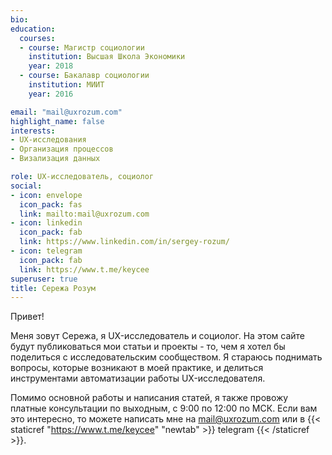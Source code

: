 ```yaml
---
bio: 
education:
  courses:
  - course: Магистр социологии
    institution: Высшая Школа Экономики
    year: 2018
  - course: Бакалавр социологии 
    institution: МИИТ
    year: 2016

email: "mail@uxrozum.com"
highlight_name: false
interests:
- UX-исследования
- Организация процессов
- Визализация данных

role: UX-исследователь, социолог
social:
- icon: envelope
  icon_pack: fas
  link: mailto:mail@uxrozum.com
- icon: linkedin
  icon_pack: fab
  link: https://www.linkedin.com/in/sergey-rozum/
- icon: telegram
  icon_pack: fab
  link: https://www.t.me/keycee 
superuser: true
title: Сережа Розум
---
```

Привет! 

Меня зовут Сережа, я UX-исследователь и социолог. На этом сайте будут публиковаться мои статьи и проекты - то, чем я хотел бы поделиться с исследовательским сообществом. Я стараюсь поднимать вопросы, которые возникают в моей практике, и делиться инструментами автоматизации работы UX-исследователя. 

Помимо основной работы и написания статей, я также провожу платные консультации по выходным, с 9:00 по 12:00 по МСК. Если вам это интересно, то можете написать мне на mail@uxrozum.com или в {{< staticref "https://www.t.me/keycee" "newtab" >}} telegram {{< /staticref >}}. 

